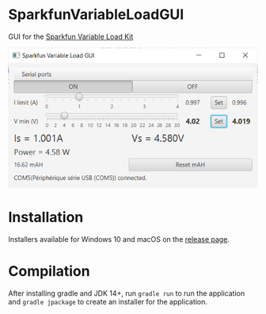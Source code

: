 # SparkfunVariableLoadGUI
GUI for the [Sparkfun Variable Load Kit](https://www.sparkfun.com/products/14449)

![](screenshot.png)

# Installation

Installers available for Windows 10 and macOS on the [release page](https://github.com/casiez/SparkfunVariableLoadGUI/releases).

# Compilation

After installing gradle and JDK 14+, run `gradle run` to run the application and `gradle jpackage` to create an installer for the application.


